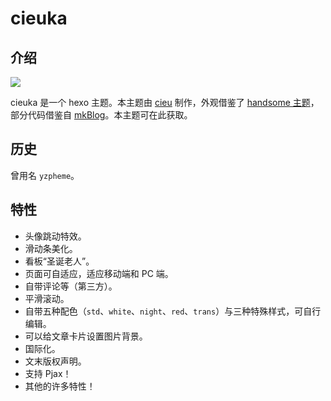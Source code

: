 # cieuka

## 介绍

![](../tree/master/_doc/intro.png)

cieuka  是一个 hexo 主题。本主题由 [cieu](https://github.com/yz-hs/) 制作，外观借鉴了 [handsome 主题](https://www.ihewro.com/archives/489/)，部分代码借鉴自 [mkBlog](https://mkblog.cn/)。本主题可在此获取。

## 历史

曾用名 `yzpheme`。

## 特性

- 头像跳动特效。
- 滑动条美化。
- 看板“圣诞老人”。
- 页面可自适应，适应移动端和 PC 端。
- 自带评论等（第三方）。
- 平滑滚动。
- 自带五种配色（`std`、`white`、`night`、`red`、`trans`）与三种特殊样式，可自行编辑。
- 可以给文章卡片设置图片背景。
- 国际化。
- 文末版权声明。
- 支持 Pjax！
- 其他的许多特性！

